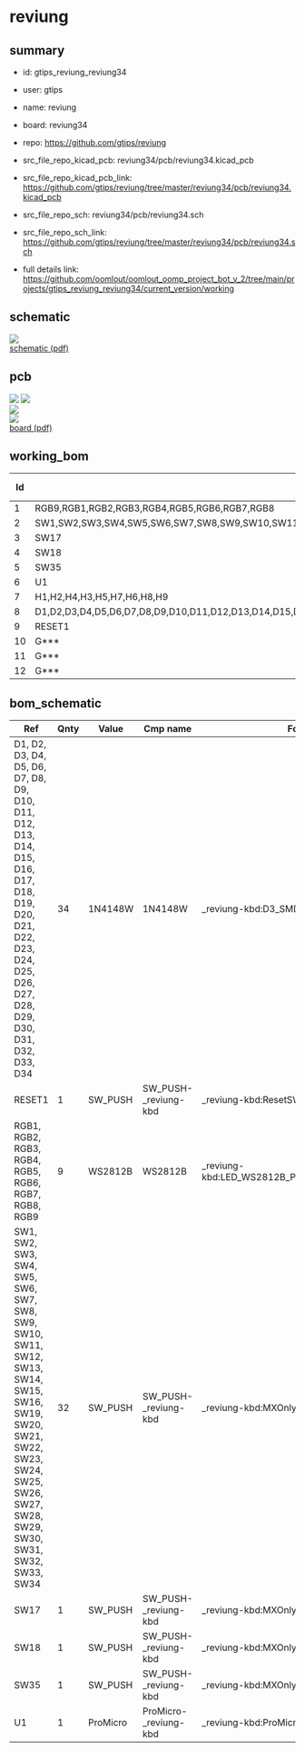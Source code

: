 # reviung
 
## summary 
* id: gtips_reviung_reviung34
* user: gtips
* name: reviung
* board: reviung34
* repo: https://github.com/gtips/reviung
* src_file_repo_kicad_pcb: reviung34/pcb/reviung34.kicad_pcb
* src_file_repo_kicad_pcb_link: https://github.com/gtips/reviung/tree/master/reviung34/pcb/reviung34.kicad_pcb


* src_file_repo_sch: reviung34/pcb/reviung34.sch
* src_file_repo_sch_link: https://github.com/gtips/reviung/tree/master/reviung34/pcb/reviung34.sch
* full details link: https://github.com/oomlout/oomlout_oomp_project_bot_v_2/tree/main/projects/gtips_reviung_reviung34/current_version/working  

## schematic  
![](working_schematic_600.png)  
[schematic (pdf)](working_schematic.pdf)  

## pcb  
![](working_3d_600.png) 
![](working_3d_front_600.png)  
![](working_3d_back_600.png)  
![](working_600.png)  
[board (pdf)](working.pdf)  

## working_bom
| Id | Designator | Footprint | Quantity | Designation | Supplier and ref |  | None | 
| --- | --- | --- | --- | --- | --- | --- | --- | 
| 1 | RGB9,RGB1,RGB2,RGB3,RGB4,RGB5,RGB6,RGB7,RGB8 | LED_WS2812B_PLCC4_5.0x5.0mm_P3.2mm | 9 | WS2812B |  |  | [''] | 
| 2 | SW1,SW2,SW3,SW4,SW5,SW6,SW7,SW8,SW9,SW10,SW11,SW12,SW13,SW14,SW15,SW16,SW19,SW20,SW21,SW22,SW23,SW24,SW25,SW26,SW27,SW28,SW29,SW30,SW31,SW32,SW33,SW34 | MXOnly-1U-NoLED | 32 | SW_PUSH |  |  | [''] | 
| 3 | SW17 | MXOnly-1U-5pinRcut | 1 | SW_PUSH |  |  | [''] | 
| 4 | SW18 | MXOnly-1U-5pinLcut | 1 | SW_PUSH |  |  | [''] | 
| 5 | SW35 | MXOnly-2U-NoLED-or1Ux2 | 1 | SW_PUSH |  |  | [''] | 
| 6 | U1 | ProMicro | 1 | ProMicro |  |  | [''] | 
| 7 | H1,H2,H4,H3,H5,H7,H6,H8,H9 | HOLE_4.2mm | 9 | HOLE_4.2mm |  |  | [''] | 
| 8 | D1,D2,D3,D4,D5,D6,D7,D8,D9,D10,D11,D12,D13,D14,D15,D16,D17,D18,D19,D20,D21,D22,D23,D24,D25,D26,D27,D28,D29,D30,D31,D32,D33,D34 | D3_SMD_1side | 34 | 1N4148W |  |  | [''] | 
| 9 | RESET1 | ResetSW_1side | 1 | SW_PUSH |  |  | [''] | 
| 10 | G*** | QMK-x4-ver1 | 1 | LOGO |  |  | [''] | 
| 11 | G*** | reviung-logo | 1 | LOGO |  |  | [''] | 
| 12 | G*** | R-x4-ver1 | 1 | LOGO |  |  | [''] | 


## bom_schematic
| Ref | Qnty | Value | Cmp name | Footprint | Description | Vendor | DNP | 
| --- | --- | --- | --- | --- | --- | --- | --- | 
| D1, D2, D3, D4, D5, D6, D7, D8, D9, D10, D11, D12, D13, D14, D15, D16, D17, D18, D19, D20, D21, D22, D23, D24, D25, D26, D27, D28, D29, D30, D31, D32, D33, D34 | 34 | 1N4148W | 1N4148W | _reviung-kbd:D3_SMD_1side | 75V 0.15A Fast Switching Diode, SOD-123 |  |  | 
| RESET1 | 1 | SW_PUSH | SW_PUSH-_reviung-kbd | _reviung-kbd:ResetSW_1side |  |  |  | 
| RGB1, RGB2, RGB3, RGB4, RGB5, RGB6, RGB7, RGB8, RGB9 | 9 | WS2812B | WS2812B | _reviung-kbd:LED_WS2812B_PLCC4_5.0x5.0mm_P3.2mm | RGB LED with integrated controller |  |  | 
| SW1, SW2, SW3, SW4, SW5, SW6, SW7, SW8, SW9, SW10, SW11, SW12, SW13, SW14, SW15, SW16, SW19, SW20, SW21, SW22, SW23, SW24, SW25, SW26, SW27, SW28, SW29, SW30, SW31, SW32, SW33, SW34 | 32 | SW_PUSH | SW_PUSH-_reviung-kbd | _reviung-kbd:MXOnly-1U-NoLED |  |  |  | 
| SW17 | 1 | SW_PUSH | SW_PUSH-_reviung-kbd | _reviung-kbd:MXOnly-1U-5pinRcut |  |  |  | 
| SW18 | 1 | SW_PUSH | SW_PUSH-_reviung-kbd | _reviung-kbd:MXOnly-1U-5pinLcut |  |  |  | 
| SW35 | 1 | SW_PUSH | SW_PUSH-_reviung-kbd | _reviung-kbd:MXOnly-2U-NoLED-or1Ux2 |  |  |  | 
| U1 | 1 | ProMicro | ProMicro-_reviung-kbd | _reviung-kbd:ProMicro |  |  |  | 



